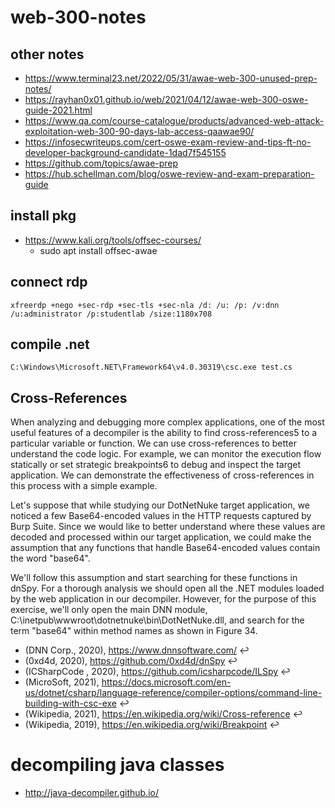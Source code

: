 # web-300-notes

## other notes
- https://www.terminal23.net/2022/05/31/awae-web-300-unused-prep-notes/
- https://rayhan0x01.github.io/web/2021/04/12/awae-web-300-oswe-guide-2021.html
- https://www.qa.com/course-catalogue/products/advanced-web-attack-exploitation-web-300-90-days-lab-access-qaawae90/
- https://infosecwriteups.com/cert-oswe-exam-review-and-tips-ft-no-developer-background-candidate-1dad7f545155
- https://github.com/topics/awae-prep
- https://hub.schellman.com/blog/oswe-review-and-exam-preparation-guide

## install pkg
- https://www.kali.org/tools/offsec-courses/
  - sudo apt install offsec-awae

## connect rdp 
```xfreerdp +nego +sec-rdp +sec-tls +sec-nla /d: /u: /p: /v:dnn /u:administrator /p:studentlab /size:1180x708```

## compile .net 
```C:\Windows\Microsoft.NET\Framework64\v4.0.30319\csc.exe test.cs```

## Cross-References
When analyzing and debugging more complex applications, one of the most useful features of a decompiler is the ability to find cross-references5 to a particular variable or function. We can use cross-references to better understand the code logic. For example, we can monitor the execution flow statically or set strategic breakpoints6 to debug and inspect the target application. We can demonstrate the effectiveness of cross-references in this process with a simple example.

Let's suppose that while studying our DotNetNuke target application, we noticed a few Base64-encoded values in the HTTP requests captured by Burp Suite. Since we would like to better understand where these values are decoded and processed within our target application, we could make the assumption that any functions that handle Base64-encoded values contain the word "base64".

We'll follow this assumption and start searching for these functions in dnSpy. For a thorough analysis we should open all the .NET modules loaded by the web application in our decompiler. However, for the purpose of this exercise, we'll only open the main DNN module, C:\inetpub\wwwroot\dotnetnuke\bin\DotNetNuke.dll, and search for the term "base64" within method names as shown in Figure 34.

- (DNN Corp., 2020), https://www.dnnsoftware.com/ ↩︎
- (0xd4d, 2020), https://github.com/0xd4d/dnSpy ↩︎
- (ICSharpCode , 2020), https://github.com/icsharpcode/ILSpy ↩︎
- (MicroSoft, 2021), https://docs.microsoft.com/en-us/dotnet/csharp/language-reference/compiler-options/command-line-building-with-csc-exe ↩︎
- (Wikipedia, 2021), https://en.wikipedia.org/wiki/Cross-reference ↩︎
- (Wikipedia, 2019), https://en.wikipedia.org/wiki/Breakpoint ↩︎

# decompiling java classes
- http://java-decompiler.github.io/
